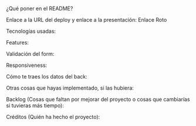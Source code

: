 ¿Qué poner en el README?

Enlace a la URL del deploy y enlace a la presentación:
    Enlace Roto

Tecnologías usadas:

Features:

Validación del form:

Responsiveness:

Cómo te traes los datos del back:

Otras cosas que hayas implementado, si las hubiera:

Backlog (Cosas que faltan por mejorar del proyecto o cosas que cambiarías si tuvieras más tiempo):

Créditos (Quién ha hecho el proyecto):
